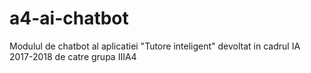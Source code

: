 # a4-ai-chatbot
Modulul de chatbot al aplicatiei "Tutore inteligent" devoltat in cadrul IA 2017-2018 de catre grupa IIIA4
